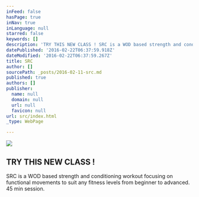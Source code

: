 ```yaml
---
inFeed: false
hasPage: true
inNav: true
inLanguage: null
starred: false
keywords: []
description: 'TRY THIS NEW CLASS ! SRC is a WOD based strength and conditioning workout focusing on functional movements to suit any fitness levels from beginner to advanced. 45 min session.'
datePublished: '2016-02-22T06:37:59.918Z'
dateModified: '2016-02-22T06:37:59.267Z'
title: SRC
author: []
sourcePath: _posts/2016-02-11-src.md
published: true
authors: []
publisher:
  name: null
  domain: null
  url: null
  favicon: null
url: src/index.html
_type: WebPage

---
```

![](https://s3-us-west-2.amazonaws.com/the-grid-img/p/c92e964e7f616ea925e5424a983a12a3465f4286.png)

## TRY THIS NEW CLASS ! 

SRC is a WOD based strength and conditioning workout focusing on functional
movements to suit any fitness levels from beginner to advanced. 45 min session.